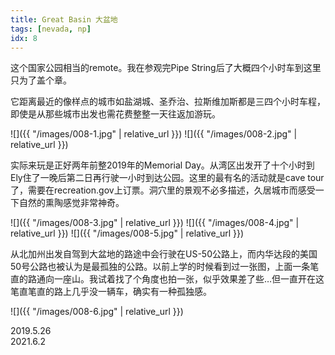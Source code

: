 ```yaml
---
title: Great Basin 大盆地
tags: [nevada, np]
idx: 8
---
```


这个国家公园相当的remote。我在参观完Pipe String后了大概四个小时车到这里只为了盖个章。

它距离最近的像样点的城市如盐湖城、圣乔治、拉斯维加斯都是三四个小时车程，即使是从那些城市出发也需花费整整一天往返加游玩。

![]({{ "/images/008-1.jpg" | relative_url }})
![]({{ "/images/008-2.jpg" | relative_url }})

实际来玩是正好两年前整2019年的Memorial Day。从湾区出发开了十个小时到Ely住了一晚后第二日再行驶一小时到达公园。这里的最有名的活动就是cave tour了，需要在recreation.gov上订票。洞穴里的景观不必多描述，久居城市而感受一下自然的熏陶感觉非常神奇。

![]({{ "/images/008-3.jpg" | relative_url }})
![]({{ "/images/008-4.jpg" | relative_url }})
![]({{ "/images/008-5.jpg" | relative_url }})

从北加州出发自驾到大盆地的路途中会行驶在US-50公路上，而内华达段的美国50号公路也被认为是最孤独的公路。以前上学的时候看到过一张图，上面一条笔直的路通向一座山。我试着找了个角度也拍一张，似乎效果差了些…但一直开在这笔直笔直的路上几乎没一辆车，确实有一种孤独感。

![]({{ "/images/008-6.jpg" | relative_url }})

2019.5.26<br>
2021.6.2